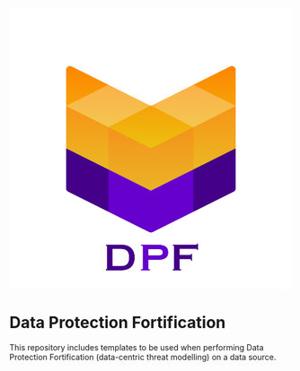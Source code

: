 ![Logo DPF](logo_dpf.png)

# Data Protection Fortification
This repository includes templates to be used when performing Data Protection Fortification (data-centric threat modelling) on a data source.

